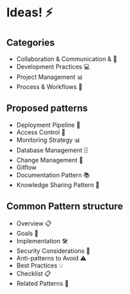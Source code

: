# Ideas! ⚡

## Categories
- Collaboration & Communication & 🤝
- Development Practices 💻
- Project Management 📊
- Process & Workflows 🎯

## Proposed patterns
- Deployment Pipeline 🔄
- Access Control 🔐
- Monitoring Strategy 📊
- Database Management 🗄️
- Change Management 📝
- Gitflow
- Documentation Pattern 📚 
- Knowledge Sharing Pattern 🤝

## Common Pattern structure

- Overview 📋
- Goals 🎯
- Implementation 🛠️
- Security Considerations 🔐
- Anti-patterns to Avoid ⚠️
- Best Practices 💡
- Checklist 📋
- Related Patterns 🔗
